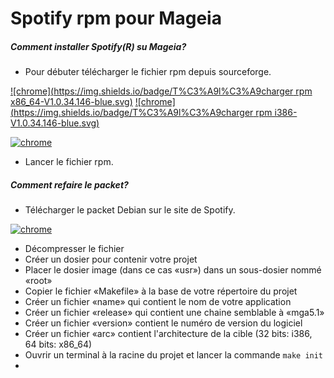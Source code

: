 # Spotify rpm pour Mageia
##### Comment installer Spotify(R) su Mageia?
- Pour débuter télécharger le fichier rpm depuis sourceforge.

[![chrome](https://img.shields.io/badge/T%C3%A9l%C3%A9charger rpm x86_64-V1.0.34.146-blue.svg)](https://sourceforge.net/projects/spotify-mageia/files/Spotify-1.0.34.146-mga6.1.x86_64.rpm/download)
[![chrome](https://img.shields.io/badge/T%C3%A9l%C3%A9charger rpm i386-V1.0.34.146-blue.svg)](https://sourceforge.net/projects/spotify-mageia/files/1.0.34.146/i386/Spotify-1.0.34.146-mga5.1.i386.rpm/download)

[![chrome](https://img.shields.io/badge/Sourceforge-V1.0.34.146-blue.svg)](https://sourceforge.net/projects/spotify-mageia/)

- Lancer le fichier rpm.

##### Comment refaire le packet?
- Télécharger le packet Debian sur le site de Spotify.

[![chrome](https://img.shields.io/badge/Liste-téléchargement-blue.svg)](http://repository.spotify.com/pool/non-free/s/spotify-client/)

- Décompresser le fichier
- Créer un dosier pour contenir votre projet
- Placer le dosier image (dans ce cas «usr») dans un sous-dosier nommé «root»
- Copier le fichier «Makefile» à la base de votre répertoire du projet
- Créer un fichier «name» qui contient le nom de votre application
- Créer un fichier «release» qui contient une chaine semblable à «mga5.1»
- Créer un fichier «version» contient le numéro de version du logiciel
- Créer un fichier «arc» contient l'architecture de la cible (32 bits: i386, 64 bits: x86_64)
- Ouvrir un terminal à la racine du projet et lancer la commande 
`make init`
- 
